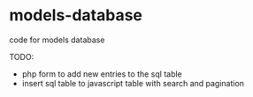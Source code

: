 # models-database
code for models database

TODO:
* php form to add new entries to the sql table
* insert sql table to javascript table with search and pagination

